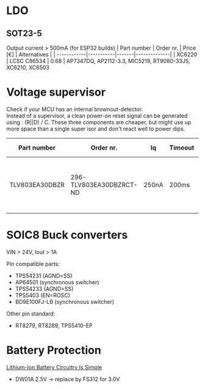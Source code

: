 # LDO
## SOT23-5
Output current > 500mA (for ESP32 builds)
| Part number | Order nr. | Price \[€\] | Alternatives |
| ------------|-----------|-------|--------------|
| XC6220 | LCSC C86534 | 0.68 | AP7347DQ, AP2112-3.3, MIC5219, RT9080-33J5, XC6210, XC6503

# Voltage supervisor
Check if your MCU has an internal brownout-detector.  
Instead of a supervisor, a clean power-on reset signal can be generated using : (R||D) / C.  These three components are cheaper, but might use up more space than a single super isor and don't react well to power dips.

| Part number | Order nr. | Iq | Timeout | Package | Price \[€\] | Alternatives |
| ---------------|-------------------------|-------|-------|---------|-------|--------------|
| TLV803EA30DBZR | 296-TLV803EA30DBZRCT-ND | 250nA | 200ms | SOT23-3 | €0.68 | AOE : xxx803 or xxx809 from many manufacturers <br/>CAT853TTBI-GT3OSCT-ND, 6µA |

# SOIC8 Buck converters
VIN > 24V, Iout > 1A

Pin compatible parts:
* TPS54231 (AGND=SS)
* AP64501 (synchronous switcher)
* TPS54233 (AGND=SS)
* TPS5403 (EN=ROSC)
* BD9E100FJ-LB (synchronous switcher)

Other pin standard:
* RT8279, RT8289, TPS5410-EP

# Battery Protection
[Lithium-Ion Battery Circuitry Is Simple](https://hackaday.com/2022/10/10/lithium-ion-battery-circuitry-is-simple/)
* DW01A 2.5V -> replace by FS312 for 3.0V
